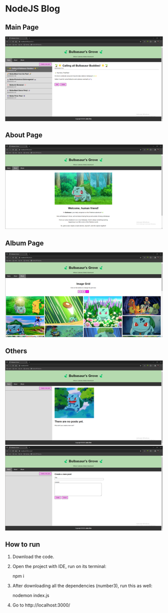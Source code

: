# NodeJS Blog

## Main Page
<img src="https://github.com/JohnKim0911/NodeJS_Blog_Bulbasaur/blob/master/public/images/Screenshots/Main%20page.png?raw=true" alt="main page">

## About Page
<img src="https://github.com/JohnKim0911/NodeJS_Blog_Bulbasaur/blob/master/public/images/Screenshots/About%20page.png?raw=true" alt="about page">

## Album Page
<img src="https://github.com/JohnKim0911/NodeJS_Blog_Bulbasaur/blob/master/public/images/Screenshots/Album%20page.png?raw=true" alt="album page">

## Others
<img src="https://github.com/JohnKim0911/NodeJS_Blog_Bulbasaur/blob/master/public/images/Screenshots/No%20post.png?raw=true" alt="no-post page">
<img src="https://github.com/JohnKim0911/NodeJS_Blog_Bulbasaur/blob/master/public/images/Screenshots/Create%20a%20post.png?raw=true" alt="creat-a-new-post page">


## How to run

1. Download the code.
2. Open the project with IDE, run on its terminal:

      npm i
   
4. After downloading all the dependencies (number3), run this as well:

      nodemon index.js
   
5. Go to <a src="http://localhost:3000/" target="_blank">http://localhost:3000/</a>
